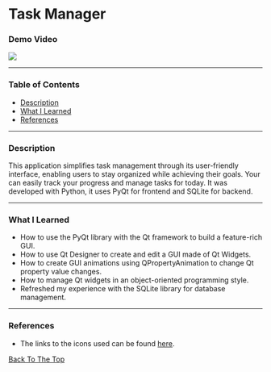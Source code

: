 
# Task Manager
 
### Demo Video
![](https://github.com/stevenbuttifint/task-manager/blob/main/demo_images/demo_one.gif?raw=true)

---

### Table of Contents
- [Description](#description)
- [What I Learned](#what-i-learned)
- [References](#references)

---

### Description
This application simplifies task management through its user-friendly interface, enabling users to stay organized while achieving their goals. 
Your can easily track your progress and manage tasks for today. It was developed with Python, it uses PyQt for frontend and SQLite for backend.

---

### What I Learned
- How to use the PyQt library with the Qt framework to build a feature-rich GUI.
- How to use Qt Designer to create and edit a GUI made of Qt Widgets.
- How to create GUI animations using QPropertyAnimation to change Qt property value changes.
- How to manage Qt widgets in an object-oriented programming style.
- Refreshed my experience with the SQLite library for database management.

---

### References
- The links to the icons used can be found [here](https://github.com/StevenButtifint/task-manager/blob/main/references.txt).



[Back To The Top](#task-manager)
